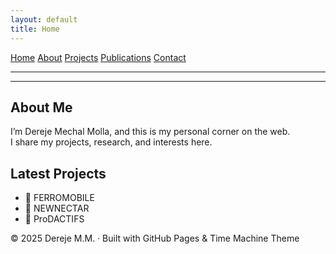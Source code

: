 ```yaml
---
layout: default
title: Home
---
```


<div class="navbar">
  <a href="/">Home</a>
  <a href="/about">About</a>
  <a href="/projects">Projects</a>
  <a href="/publications">Publications</a>
  <a href="/contact">Contact</a>
</div>

---

<!-- ## 🔗 Navigation
[Home](/) | [About](about.md) | [Projects](projects.md) | [Publications](publications.md) | [Contact](contact.md) -->

---

## About Me
I’m Dereje Mechal Molla, and this is my personal corner on the web.  
I share my projects, research, and interests here.

## Latest Projects
- 🚙 FERROMOBILE
- 🚆 NEWNECTAR
- 🤖 ProDACTIFS

<footer>
  © 2025 Dereje M.M. · Built with GitHub Pages & Time Machine Theme
</footer>
